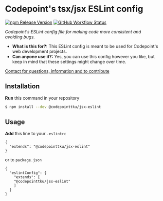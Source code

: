 # Codepoint's tsx/jsx ESLint config

[![npm Release Version](https://img.shields.io/github/v/release/codepointtku/jsx-eslint?logo=npm&style=for-the-badge&labelColor=333333)](https://www.npmjs.com/package/@codepointtku/jsx-eslint)
[![GitHub Workflow Status](https://img.shields.io/github/workflow/status/codepointtku/jsx-eslint/npm%20Publish?logo=githubactions&logoColor=cyan&style=for-the-badge&labelColor=333333)](https://github.com/codepointtku/jsx-eslint/actions/workflows/npm-publish.yml)

*Codepoint's ESLint config file for making code more consistent and avoiding bugs.*

* **What is this for?:** This ESLint config is meant to be used for Codepoint's web development projects.
* **Can anyone use it?:** Yes, you can use this config however you like, but keep in mind that these settings might change over time.

[Contact for questions, information and to contribute](mailto:juuso.laakso@turku.fi)

## Installation
**Run** this command in your repository
```bash
$ npm install --dev @codepointtku/jsx-eslint
```

## Usage
**Add** this line to your `.eslintrc`
```jsonc
{
  "extends": "@codepointtku/jsx-eslint"
}
```

or to `package.json`
```jsonc
{
  "eslintConfig": {
    "extends": [
    "@codepointtku/jsx-eslint"
    ]
  }
}
```
